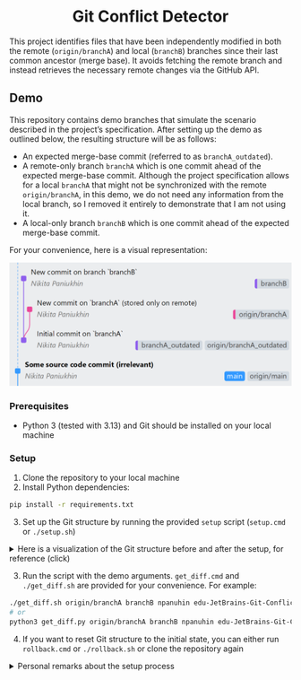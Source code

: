 <h1 align="center">Git Conflict Detector</h1>

This project identifies files that have been independently modified in both the remote (`origin/branchA`) and local (`branchB`) branches since their last common ancestor (merge base). It avoids fetching the remote branch and instead retrieves the necessary remote changes via the GitHub API.

## Demo

This repository contains demo branches that simulate the scenario described in the project’s specification.
After setting up the demo as outlined below, the resulting structure will be as follows:

- An expected merge-base commit (referred to as `branchA_outdated`).
- A remote-only branch `branchA` which is one commit ahead of the expected merge-base commit.
  Although the project specification allows for a local `branchA` that might not be synchronized with the remote `origin/branchA`, in this demo, we do not need any information from the local branch, so I removed it entirely to demonstrate that I am not using it.
- A local-only branch `branchB` which is one commit ahead of the expected merge-base commit.

For your convenience, here is a visual representation:

<img with="100%" src="assets/after_setup.png">


### Prerequisites
- Python 3 (tested with 3.13) and Git should be installed on your local machine

### Setup

1. Clone the repository to your local machine
2. Install Python dependencies:
  ```bash
  pip install -r requirements.txt
  ```

3. Set up the Git structure by running the provided `setup` script (`setup.cmd` or `./setup.sh`)

  <details>
  <summary>Here is a visualization of the Git structure before and after the setup, for reference (click)</summary>

  <br>
  <div align="center"><b>Before setup</b></div>
  <img with="100%" src="assets/before_setup.png">

  <br>
  <br>
  <div align="center"><b>After setup</b></div>
  <img with="100%" src="assets/after_setup.png">

  </details>

3. Run the script with the demo arguments. `get_diff.cmd` and `./get_diff.sh` are provided for your convenience. For example:
  ```bash
  ./get_diff.sh origin/branchA branchB npanuhin edu-JetBrains-Git-Conflict-Detector {my_github_token}
  # or
  python3 get_diff.py origin/branchA branchB npanuhin edu-JetBrains-Git-Conflict-Detector {my_github_token}
  ```

4. If you want to reset Git structure to the initial state, you can either run `rollback.cmd` or `./rollback.sh` or clone the repository again

<details>
<summary>Personal remarks about the setup process</summary>

> Since different tools and pipelines might be used for tasks like cloning repositories and setting up Python environments (e.g., using virtualenv), I haven't provided a universal setup script. I hope this doesn't cause any inconvenience 😇
>
> However, here's an example script you can use to setup the demo:
> ```bash
> git clone git@github.com:npanuhin/edu-JetBrains-Git-Conflict-Detector.git
> cd edu-JetBrains-Git-Conflict-Detector
> pip install -r -U requirements.txt
> setup
> ```

</details>
